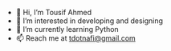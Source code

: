 - 👋 Hi, I’m Tousif Ahmed
- 👀 I’m interested in developing and designing
- 🌱 I’m currently learning Python
- 📫 Reach me at tdotnafi@gmail.com

<!---
tousifdotahmed/tousifdotahmed is a ✨ special ✨ repository because its `README.md` (this file) appears on your GitHub profile.
You can click the Preview link to take a look at your changes.
--->
